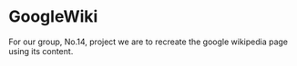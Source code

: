 # GoogleWiki
For our group, No.14, project we are to recreate the google wikipedia page using its content.
